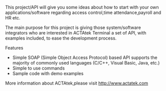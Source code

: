 This project/API will give you some ideas about how to start with your own applications/software regarding access control,time attendance,payroll and HR etc.

The main purpose for this project is giving those system/software integrators who are interested in ACTAtek Terminal a set of API, with examples included, to ease the development process.

Features

- Simple SOAP (Simple Object Access Protocol) based API supports the majority of commonly used languages (C/C++, Visual Basic, Java, etc.)
- Simple to use commands
- Sample code with demo examples

More information about ACTAtek,please visit http://www.actatek.com